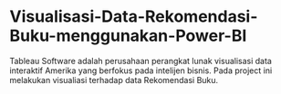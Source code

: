 # Visualisasi-Data-Rekomendasi-Buku-menggunakan-Power-BI
Tableau Software adalah perusahaan perangkat lunak visualisasi data interaktif Amerika yang berfokus pada intelijen bisnis. Pada project ini melakukan visualiasi terhadap data Rekomendasi Buku.
